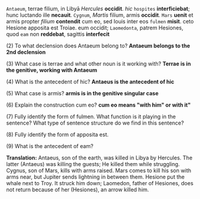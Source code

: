 `Antaeum`, terrae filium, in Libyā *Hercules* **occidit**. *hic* `hospites` **interficiebat**; hunc luctando ille 
**necauit**. `Cygnum`, *Martis* filium, armis **occidit**. `Mars` **uenit** et armis propter *filium* **contendit** cum eo, 
sed Iouis inter eos `fulmen` **misit**. ceto Hesione apposita est Troiae. eum occidit; `Laomedonta`, 
patrem Hesiones, quod `eam` non **reddebat**, sagittis **interfecit**

(2) To what declension does Antaeum belong to? **Antaeum belongs to the 2nd declension**

(3) What case is terrae and what other noun is it working with? **Terrae is in the genitive, working with Antaeum**

(4) What is the antecedent of hic? **Antaeus is the antecedent of hic**

(5) What case is armis? **armis is in the genitive singular case**

(6) Explain the construction cum eo? **cum eo means "with him" or with it"**

(7) Fully identify the form of fulmen. What function is it playing in the sentence? What type of sentence structure do we find in this sentence?

(8) Fully identify the form of apposita est.

(9) What is the antecedent of eam?

**Translation:** Antaeus, son of the earth, was killed in Libya by Hercules. The latter (Antaeus) was killing the guests; He killed them while struggling. Cygnus, son of Mars, kills with arms raised. Mars comes to kill his son with arms near, but Jupiter sends lightning in between them. Hesione put the whale next to Troy. It struck him down; Laomedon, father of Hesiones, does not return because of her (Hesiones), an arrow killed him. 
